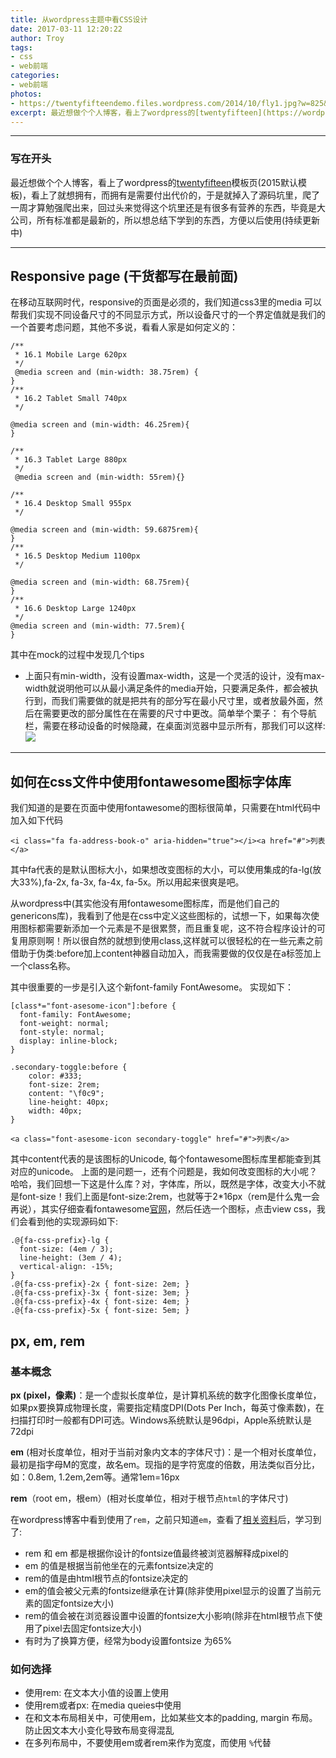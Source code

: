 ```yaml
---
title: 从wordpress主题中看CSS设计
date: 2017-03-11 12:20:22
author: Troy 
tags: 
- css
- web前端
categories:
- web前端
photos:
- https://twentyfifteendemo.files.wordpress.com/2014/10/fly1.jpg?w=825&h=510&crop=1
excerpt: 最近想做个个人博客，看上了wordpress的[twentyfifteen](https://wordpress.org/themes/twentyfifteen/)模板页(2015默认模板)，看上了就想拥有，而拥有是需要付出代价的...
---
```


***

### 写在开头
最近想做个个人博客，看上了wordpress的[twentyfifteen](https://wordpress.org/themes/twentyfifteen/)模板页(2015默认模板)，看上了就想拥有，而拥有是需要付出代价的，于是就掉入了源码坑里，爬了一周才算勉强爬出来，回过头来觉得这个坑里还是有很多有营养的东西，毕竟是大公司，所有标准都是最新的，所以想总结下学到的东西，方便以后使用(持续更新中)

***
##  Responsive page (干货都写在最前面)
在移动互联网时代，responsive的页面是必须的，我们知道css3里的media 可以帮我们实现不同设备尺寸的不同显示方式，所以设备尺寸的一个界定值就是我们的一个首要考虑问题，其他不多说，看看人家是如何定义的：

```
/**
 * 16.1 Mobile Large 620px
 */
 @media screen and (min-width: 38.75rem) {
}
/**
 * 16.2 Tablet Small 740px
 */

@media screen and (min-width: 46.25rem){
}

/**
 * 16.3 Tablet Large 880px
 */
 @media screen and (min-width: 55rem){}

/**
 * 16.4 Desktop Small 955px
 */
 
@media screen and (min-width: 59.6875rem){
}
/**
 * 16.5 Desktop Medium 1100px
 */
 
@media screen and (min-width: 68.75rem){
}
/**
 * 16.6 Desktop Large 1240px
 */
@media screen and (min-width: 77.5rem){
}
```
其中在mock的过程中发现几个tips
* 上面只有min-width，没有设置max-width，这是一个灵活的设计，没有max-width就说明他可以从最小满足条件的media开始，只要满足条件，都会被执行到，而我们需要做的就是把共有的部分写在最小尺寸里，或者放最外面，然后在需要更改的部分属性在在需要的尺寸中更改。简单举个栗子：
有个导航栏，需要在移动设备的时候隐藏，在桌面浏览器中显示所有，那我们可以这样:
![](http://images.troyyang.com/2017-03-03-css-media-query.jpg)

***

##  如何在css文件中使用fontawesome图标字体库
我们知道的是要在页面中使用fontawesome的图标很简单，只需要在html代码中加入如下代码
```
<i class="fa fa-address-book-o" aria-hidden="true"></i><a href="#">列表</a>
```
其中fa代表的是默认图标大小，如果想改变图标的大小，可以使用集成的fa-lg(放大33%),fa-2x, fa-3x, fa-4x, fa-5x。所以用起来很爽是吧。

从wordpress中(其实他没有用fontawesome图标库，而是他们自己的genericons库)，我看到了他是在css中定义这些图标的，试想一下，如果每次使用图标都需要新添加一个元素是不是很累赘，而且重复呢，这不符合程序设计的可复用原则啊！所以很自然的就想到使用class,这样就可以很轻松的在一些元素之前借助于伪类:before加上content神器自动加入，而我需要做的仅仅是在a标签加上一个class名称。

其中很重要的一步是引入这个新font-family FontAwesome。
实现如下：

```
[class*="font-asesome-icon"]:before {
  font-family: FontAwesome;
  font-weight: normal;
  font-style: normal;
  display: inline-block;
}

.secondary-toggle:before {
    color: #333;
	font-size: 2rem;
    content: "\f0c9";
    line-height: 40px;
    width: 40px;
}

<a class="font-asesome-icon secondary-toggle" href="#">列表</a>
```
其中content代表的是该图标的Unicode, 每个fontawesome图标库里都能查到其对应的unicode。
上面的是问题一，还有个问题是，我如何改变图标的大小呢？哈哈，我们回想一下这是什么库？对，字体库，所以，既然是字体，改变大小不就是font-size！我们上面是font-size:2rem，也就等于2*16px（rem是什么鬼一会再说），其实仔细查看fontawesome[官网](http://fontawesome.io/examples/)，然后任选一个图标，点击view css，我们会看到他的实现源码如下:

```
.@{fa-css-prefix}-lg {
  font-size: (4em / 3);
  line-height: (3em / 4);
  vertical-align: -15%;
}
.@{fa-css-prefix}-2x { font-size: 2em; }
.@{fa-css-prefix}-3x { font-size: 3em; }
.@{fa-css-prefix}-4x { font-size: 4em; }
.@{fa-css-prefix}-5x { font-size: 5em; }
```

## px, em, rem

### 基本概念
**px (pixel，像素)**：是一个虚拟长度单位，是计算机系统的数字化图像长度单位，如果px要换算成物理长度，需要指定精度DPI(Dots Per Inch，每英寸像素数)，在扫描打印时一般都有DPI可选。Windows系统默认是96dpi，Apple系统默认是72dpi

**em** (相对长度单位，相对于当前对象内文本的字体尺寸)：是一个相对长度单位，最初是指字母M的宽度，故名em。现指的是字符宽度的倍数，用法类似百分比，如：0.8em, 1.2em,2em等。通常1em=16px

**rem**（root em，根em）(相对长度单位，相对于根节点```html```的字体尺寸)


在wordpress博客中看到使用了```rem```，之前只知道```em```，查看了[相关资料](https://webdesign.tutsplus.com/tutorials/comprehensive-guide-when-to-use-em-vs-rem--cms-23984)后，学习到了:

- rem 和 em 都是根据你设计的fontsize值最终被浏览器解释成pixel的
- em 的值是根据当前他坐在的元素fontsize决定的
- rem的值是由html根节点的fontsize决定的
- em的值会被父元素的fontsize继承在计算(除非使用pixel显示的设置了当前元素的固定fontsize大小)
- rem的值会被在浏览器设置中设置的fontsize大小影响(除非在html根节点下使用了pixel去固定fontsize大小)
- 有时为了换算方便，经常为body设置fontsize 为65%

### 如何选择 
- 使用rem: 在文本大小值的设置上使用
- 使用rem或者px: 在media queies中使用
- 在和文本布局相关中，可使用em，比如某些文本的padding, margin 布局。防止因文本大小变化导致布局变得混乱
- 在多列布局中，不要使用em或者rem来作为宽度，而使用 ```%```代替

